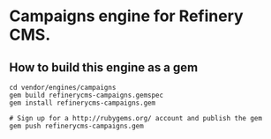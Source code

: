 # Campaigns engine for Refinery CMS.

## How to build this engine as a gem

    cd vendor/engines/campaigns
    gem build refinerycms-campaigns.gemspec
    gem install refinerycms-campaigns.gem
    
    # Sign up for a http://rubygems.org/ account and publish the gem
    gem push refinerycms-campaigns.gem